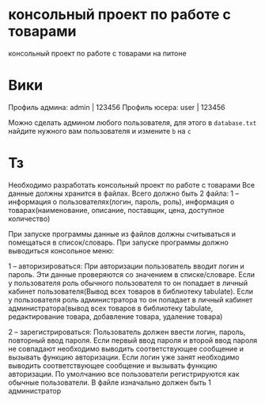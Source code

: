 # консольный проект по работе с товарами
консольный проект по работе с товарами на питоне
# Вики
Профиль админа:
admin | 123456
Профиль юсера:
user | 123456

Можно сделать админом любого пользователя, для этого в `database.txt` найдите нужного вам пользователя и измените `b` на `c`

# Тз
Необходимо разработать консольный проект по работе с товарами
Все данные должны хранится в файлах. Всего должно быть 2 файла: 1 – информация о пользователях(логин, пароль, роль), информация о товарах(наименование, описание, поставщик, цена, доступное количество)

При запуске программы данные из файлов должны считываться и помещаться в список/словарь. При запуске программы должно выводиться консольное меню: 

1 – авторизироваться: При авторизации пользователь вводит логин и пароль. Эти данные проверяются со значением в списке/словаре. Если у пользователя роль обычного пользователя то он попадает в личный кабинет пользователя(Вывод всех товаров в библиотеку tabulate). Если у пользователя роль администратора то он попадает в личный кабинет администратора(вывод всех товаров в библиотеку tabulate, редактирование товара, добавление товара, удаление товара)

2 – зарегистрироваться: Пользователь должен ввести логин, пароль, повторный ввод пароля. Если первый ввод пароля и второй ввод пароля не совпадают необходимо выводить соответствующее сообщение и вызывать функцию авторизации. Если логин уже занят необходимо выводить соответствующее сообщение и вызывать функцию авторизации. По умолчанию все пользователи регистрируются как обычные пользователи. В файле изначально должен быть 1 администратор
